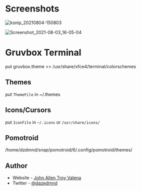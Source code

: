 # Screenshots
![ksnip_20210804-150803](https://user-images.githubusercontent.com/72547619/128807294-5a32b64b-936b-4cf7-b917-6df8cdad6b7c.png)

![Screenshot_2021-08-03_16-05-04](https://user-images.githubusercontent.com/72547619/128807296-989d5432-a0ca-4694-9f39-f46522b21281.png)

# Gruvbox Terminal
put gruvbox.theme >> /usr/share/xfce4/terminal/colorschemes

## Themes
put `ThemeFile` in ~/.themes

## Icons/Cursors
put `IconFile` in `~/.icons` or `/usr/share/icons/`

## Pomotroid
/home/dzdmnd/snap/pomotroid/6/.config/pomotroid/themes/

## Author

- Website - [John Allen Troy Valena](https://www.johnallenvalena.netlify.app)
- Twitter - [@dazedmnd](https://www.twitter.com/dazedmnd)
